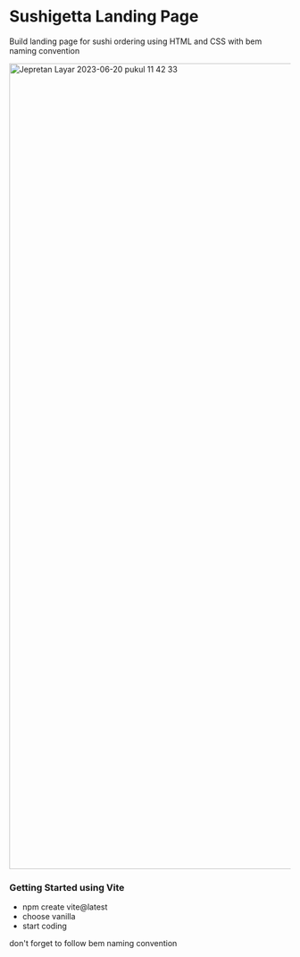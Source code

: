 # Sushigetta Landing Page

Build landing page for sushi ordering using HTML and CSS with bem naming convention

<img width="1440" alt="Jepretan Layar 2023-06-20 pukul 11 42 33" src="https://github.com/nuhptr/sushigetta-landing-page/assets/50306963/86ede63b-be6c-4ba5-b261-609576336dca">

### Getting Started using Vite

- npm create vite@latest
- choose vanilla
- start coding

don't forget to follow bem naming convention
